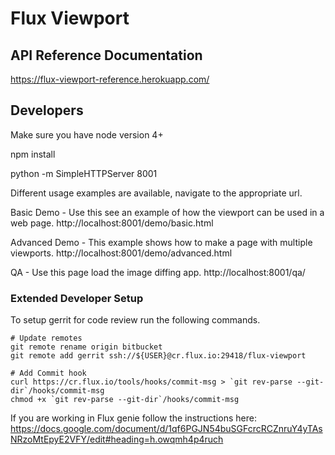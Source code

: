 # Flux Viewport

## API Reference Documentation
https://flux-viewport-reference.herokuapp.com/

## Developers
Make sure you have node version 4+

npm install

python -m SimpleHTTPServer 8001

Different usage examples are available, navigate to the appropriate url.

Basic Demo - Use this see an example of how the viewport can be used in a web page.
http://localhost:8001/demo/basic.html

Advanced Demo - This example shows how to make a page with multiple viewports.
http://localhost:8001/demo/advanced.html

QA - Use this page load the image diffing app.
http://localhost:8001/qa/

### Extended Developer Setup

To setup gerrit for code review run the following commands.
```
# Update remotes
git remote rename origin bitbucket
git remote add gerrit ssh://${USER}@cr.flux.io:29418/flux-viewport

# Add Commit hook
curl https://cr.flux.io/tools/hooks/commit-msg > `git rev-parse --git-dir`/hooks/commit-msg
chmod +x `git rev-parse --git-dir`/hooks/commit-msg
```
If you are working in Flux genie follow the instructions here:
https://docs.google.com/document/d/1qf6PGJN54buSGFcrcRCZnruY4yTAsNRzoMtEpyE2VFY/edit#heading=h.owqmh4p4ruch
